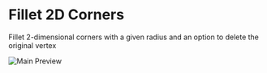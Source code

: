 Fillet 2D Corners
========================

Fillet 2-dimensional corners with a given radius and an option to delete the original vertex

![Main Preview](https://formit3d.github.io/FilletCorner/preview.png)